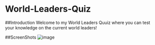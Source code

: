 # World-Leaders-Quiz

##Introduction
Welcome to my World Leaders Quuiz where you can test your knowledge on the current world leaders!

##ScreenShots
![image](https://user-images.githubusercontent.com/80552617/118073967-04ee2f80-b37b-11eb-977b-1eef0e36be46.png)
